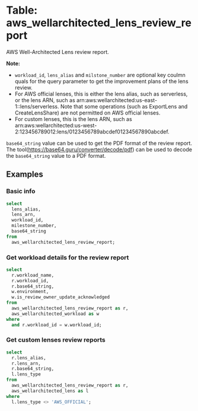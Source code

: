 # Table: aws_wellarchitected_lens_review_report

AWS Well-Architected Lens review report.

**Note:**
- `workload_id`, `lens_alias` and `milstone_number` are optional key coulmn quals for the query parameter to get the improvement plans of the lens review.
- For AWS official lenses, this is either the lens alias, such as serverless, or the lens ARN, such as arn:aws:wellarchitected:us-east-1::lens/serverless. Note that some operations (such as ExportLens and CreateLensShare) are not permitted on AWS official lenses.
- For custom lenses, this is the lens ARN, such as arn:aws:wellarchitected:us-west-2:123456789012:lens/0123456789abcdef01234567890abcdef.

`base64_string` value can be used to get the PDF format of the review report.
The tool(https://base64.guru/converter/decode/pdf) can be used to decode the `base64_string` value to a PDF format.
## Examples

### Basic info

```sql
select
  lens_alias,
  lens_arn,
  workload_id,
  milestone_number,
  base64_string
from
  aws_wellarchitected_lens_review_report;
```

### Get workload details for the review report

```sql
select
  r.workload_name,
  r.workload_id,
  r.base64_string,
  w.environment,
  w.is_review_owner_update_acknowledged
from
  aws_wellarchitected_lens_review_report as r,
  aws_wellarchitected_workload as w
where
  and r.workload_id = w.workload_id;
```

### Get custom lenses review reports

```sql
select
  r.lens_alias,
  r.lens_arn,
  r.base64_string,
  l.lens_type
from
  aws_wellarchitected_lens_review_report as r,
  aws_wellarchitected_lens as l
where
  l.lens_type <> 'AWS_OFFICIAL';
```
